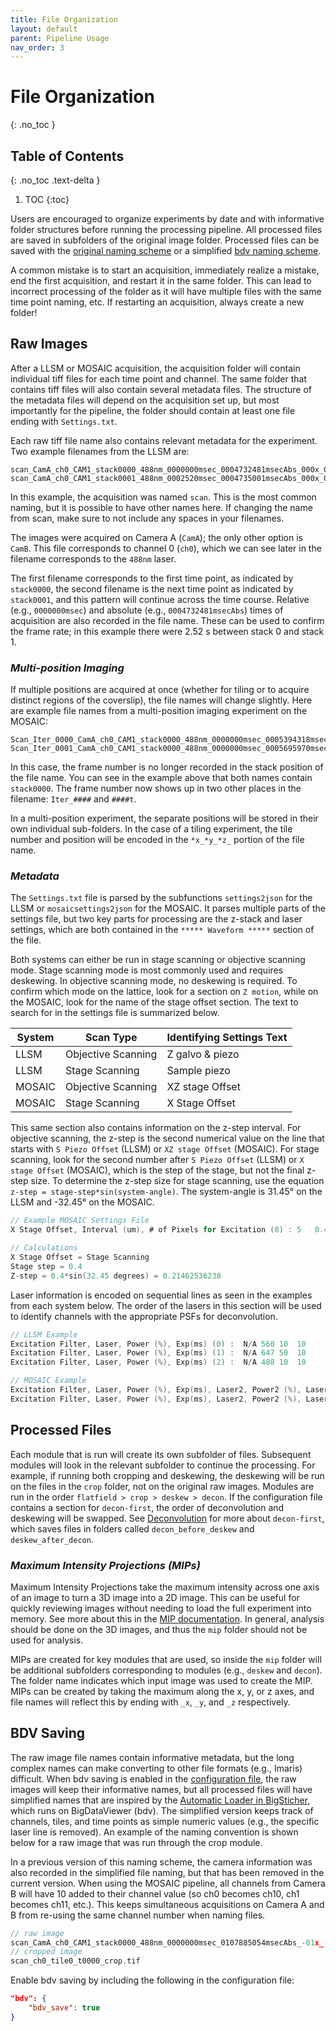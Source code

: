 ```yaml
---
title: File Organization
layout: default
parent: Pipeline Usage
nav_order: 3
---
```


# File Organization
{: .no_toc }

## Table of Contents
{: .no_toc .text-delta }

1. TOC
{:toc}

Users are encouraged to organize experiments by date and with informative folder structures before running the processing pipeline. All processed files are saved in subfolders of the original image folder. Processed files can be saved with the [original naming scheme](#raw-images) or a simplified [bdv naming scheme](#bdv-saving).

A common mistake is to start an acquisition, immediately realize a mistake, end the first acquisition, and restart it in the same folder. This can lead to incorrect processing of the folder as it will have multiple files with the same time point naming, etc. If restarting an acquisition, always create a new folder!

##  Raw Images
After a LLSM or MOSAIC acquisition, the acquisition folder will contain individual tiff files for each time point and channel. The same folder that contains tiff files will also contain several metadata files.  The structure of the metadata files will depend on the acquisition set up, but most importantly for the pipeline, the folder should contain at least one file ending with `Settings.txt`.

Each raw tiff file name also contains relevant metadata for the experiment. Two example filenames from the LLSM are:
```
scan_CamA_ch0_CAM1_stack0000_488nm_0000000msec_0004732481msecAbs_000x_000y_000z_0000t.tif
scan_CamA_ch0_CAM1_stack0001_488nm_0002520msec_0004735001msecAbs_000x_000y_000z_0000t.tif
```
In this example, the acquisition was named `scan`. This is the most common naming, but it is possible to have other names here. If changing the name from scan, make sure to not include any spaces in your filenames.

The images were acquired on Camera A (`CamA`); the only other option is `CamB`.  This file corresponds to channel 0 (`ch0`), which we can see later in the filename corresponds to the `488nm` laser.

The first filename corresponds to the first time point, as indicated by `stack0000`, the second filename is the next time point as indicated by `stack0001`, and this pattern will continue across the time course. Relative (e.g., `0000000msec`) and absolute (e.g., `0004732481msecAbs`) times of acquisition are also recorded in the file name. These can be used to confirm the frame rate; in this example there were 2.52 s between stack 0 and stack 1.

### _Multi-position Imaging_
If multiple positions are acquired at once (whether for tiling or to acquire distinct regions of the coverslip), the file names will change slightly.  Here are example file names from a multi-position imaging experiment on the MOSAIC:
```
Scan_Iter_0000_CamA_ch0_CAM1_stack0000_488nm_0000000msec_0005394318msecAbs_-01x_-01y_-01z_0000t
Scan_Iter_0001_CamA_ch0_CAM1_stack0000_488nm_0000000msec_0005695970msecAbs_-01x_-01y_-01z_0001t
```
In this case, the frame number is no longer recorded in the stack position of the file name. You can see in the example above that both names contain `stack0000`. The frame number now shows up in two other places in the filename: `Iter_####` and `####t`.

In a multi-position experiment, the separate positions will be stored in their own individual sub-folders. In the case of a tiling experiment, the tile number and position will be encoded in the `*x_*y_*z_` portion of the file name.

### _Metadata_
The `Settings.txt` file is parsed by the subfunctions `settings2json` for the LLSM or `mosaicsettings2json` for the MOSAIC. It parses multiple parts of the settings file, but two key parts for processing are the z-stack and laser settings, which are both contained in the `***** Waveform *****` section of the file.

Both systems can either be run in stage scanning or objective scanning mode. Stage scanning mode is most commonly used and requires deskewing. In objective scanning mode, no deskewing is required. To confirm which mode on the lattice, look for a section on `Z motion`, while on the MOSAIC, look for the name of the stage offset section. The text to search for in the settings file is summarized below.

| System | Scan Type | Identifying Settings Text |
| ------ | ------ | ------ |
| LLSM | Objective Scanning | Z galvo & piezo |
| LLSM | Stage Scanning | Sample piezo |
| MOSAIC | Objective Scanning | XZ stage Offset |
| MOSAIC | Stage Scanning | X Stage Offset |

This same section also contains information on the z-step interval. For objective scanning, the z-step is the second numerical value on the line that starts with `S Piezo Offset` (LLSM) or `XZ stage Offset` (MOSAIC).  For stage scanning, look for the second number after `S Piezo Offset` (LLSM) or `X stage Offset` (MOSAIC), which is the step of the stage, but not the final z-step size. To determine the z-step size for stage scanning, use the equation `z-step = stage-step*sin(system-angle)`. The system-angle is 31.45&#176; on the LLSM and -32.45&#176; on the MOSAIC.

```c
// Example MOSAIC Settings File
X Stage Offset, Interval (um), # of Pixels for Excitation (0) :	5	0.4	501

// Calculations
X Stage Offset = Stage Scanning
Stage step = 0.4
Z-step = 0.4*sin(32.45 degrees) = 0.21462536238
```

Laser information is encoded on sequential lines as seen in the examples from each system below. The order of the lasers in this section will be used to identify channels with the appropriate PSFs for deconvolution.
```c
// LLSM Example
Excitation Filter, Laser, Power (%), Exp(ms) (0) :	N/A	560	10	10
Excitation Filter, Laser, Power (%), Exp(ms) (1) :	N/A	647	50	10
Excitation Filter, Laser, Power (%), Exp(ms) (2) :	N/A	488	10	10

// MOSAIC Example
Excitation Filter, Laser, Power (%), Exp(ms), Laser2, Power2 (%), Laser3, Power3 (%) (0) :	N/A	560	10	20	OFF	0.1	OFF	0.1
Excitation Filter, Laser, Power (%), Exp(ms), Laser2, Power2 (%), Laser3, Power3 (%) (1) :	N/A	642	10	20	OFF	0.1	OFF	0.1
```


## Processed Files
Each module that is run will create its own subfolder of files. Subsequent modules will look in the relevant subfolder to continue the processing. For example, if running both cropping and deskewing, the deskewing will be run on the files in the `crop` folder, not on the original raw images. Modules are run in the order `flatfield > crop > deskew > decon`. If the configuration file contains a section for `decon-first`, the order of deconvolution and deskewing will be swapped. See [Deconvolution](https://aicjanelia.github.io/LLSM/decon/decon.html) for more about `decon-first`, which saves files in folders called `decon_before_deskew` and `deskew_after_decon`.

### _Maximum Intensity Projections (MIPs)_
Maximum Intensity Projections take the maximum intensity across one axis of an image to turn a 3D image into a 2D image. This can be useful for quickly reviewing images without needing to load the full experiment into memory. See more about this in the [MIP documentation](https://aicjanelia.github.io/LLSM/mip/mip.html). In general, analysis should be done on the 3D images, and thus the `mip` folder should not be used for analysis.

MIPs are created for key modules that are used, so inside the `mip` folder will be additional subfolders corresponding to modules (e.g., `deskew` and `decon`). The folder name indicates which input image was used to create the MIP. MIPs can be created by taking the maximum along the x, y, or z axes, and file names will reflect this by ending with `_x`, `_y`, and `_z` respectively.

## BDV Saving
The raw image file names contain informative metadata, but the long complex names can make converting to other file formats (e.g., Imaris) difficult. When bdv saving is enabled in the [configuration file](https://aicjanelia.github.io/LLSM/pipeline/config.html), the raw images will keep their informative names, but all processed files will have simplified names that are inspired by the [Automatic Loader in BigSticher](https://imagej.net/plugins/bigstitcher/autoloader), which runs on BigDataViewer (bdv). The simplified version keeps track of channels, tiles, and time points as simple numeric values (e.g., the specific laser line is removed). An example of the naming convention is shown below for a raw image that was run through the crop module.

In a previous version of this naming scheme, the camera information was also recorded in the simplified file naming, but that has been removed in the current version.  When using the MOSAIC pipeline, all channels from Camera B will have 10 added to their channel value (so ch0 becomes ch10, ch1 becomes ch11, etc.). This keeps simultaneous acquisitions on Camera A and B from re-using the same channel number when naming files.

```c
// raw image
scan_CamA_ch0_CAM1_stack0000_488nm_0000000msec_0107885054msecAbs_-01x_-01y_-01z_0000t.tif
// cropped image
scan_ch0_tile0_t0000_crop.tif
```

Enable bdv saving by including the following in the configuration file:
```json
"bdv": {
    "bdv_save": true
}
```